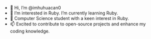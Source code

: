 - 👋 Hi, I’m @imhuhuacan0
- 👀 I’m interested in Ruby. I’m currently learning Ruby.
- 🌱 Computer Science student with a keen interest in Ruby. 
- 📫 Excited to contribute to open-source projects and enhance my coding knowledge.

<!---
imhuhuacan0/imhuhuacan0 is a ✨ special ✨ repository because its `README.md` (this file) appears on your GitHub profile.
You can click the Preview link to take a look at your changes.
--->
